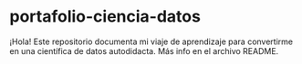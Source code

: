 # portafolio-ciencia-datos
¡Hola!  Este repositorio documenta mi viaje de aprendizaje para convertirme en una científica de datos autodidacta. Más info en el archivo README.
